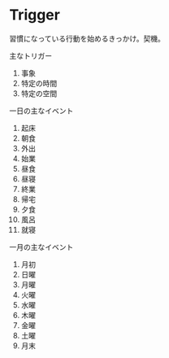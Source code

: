 # Trigger

習慣になっている行動を始めるきっかけ。契機。

主なトリガー

1. 事象
2. 特定の時間
3. 特定の空間

一日の主なイベント

1. 起床
2. 朝食
3. 外出
4. 始業
5. 昼食
6. 昼寝
7. 終業
8. 帰宅
9. 夕食
10. 風呂
11. 就寝

一月の主なイベント

1. 月初
2. 日曜
3. 月曜
4. 火曜
5. 水曜
6. 木曜
7. 金曜
8. 土曜
9. 月末
